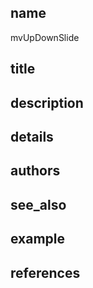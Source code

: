 ## name
mvUpDownSlide
## title
## description
## details
## authors
## see_also
## example
## references
